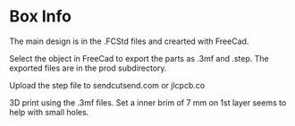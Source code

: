# Box Info

The main design is in the .FCStd files and crearted with FreeCad.

Select the object in FreeCad to export the parts as .3mf and .step. The
exported files are in the prod subdirectory.

Upload the step file  to sendcutsend.com or jlcpcb.co

3D print using the .3mf files. Set a inner brim of 7 mm on 1st layer
seems to help with small holes.
